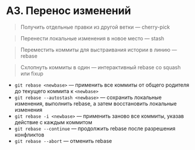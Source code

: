 # A3. Перенос изменений

> Получить отдельные правки из другой ветки — cherry-pick

> Перенести локальные изменения в новое место — stash

> Переместить коммиты для выстраивания истории в линию — rebase

> Схлопнуть коммиты в один — интерактивный rebase со squash или fixup

- `git rebase <newbase>` — применить все коммиты от общего родителя до текущего коммита к `<newbase>`
- `git rebase --autostash <newbase>` — сохранить локальные изменения, выполнить rebase, а затем восстановить локальные изменения
- `git rebase -i <newbase>` — применить заново все коммиты, указав действие с каждым коммитом
- `git rebase --continue` — продолжить rebase после разрешения конфликтов
- `git rebase --abort` — отменить rebase